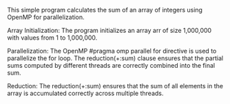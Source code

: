 This simple program calculates the sum of an array of integers using OpenMP for parallelization.

Array Initialization: The program initializes an array arr of size 1,000,000 with values from 1 to 1,000,000.

Parallelization: The OpenMP #pragma omp parallel for directive is used to parallelize the for loop. The reduction(+:sum) clause ensures that the partial sums computed by different threads are correctly combined into the final sum.

Reduction: The reduction(+:sum) ensures that the sum of all elements in the array is accumulated correctly across multiple threads.
